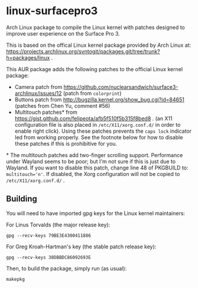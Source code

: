 # linux-surfacepro3
Arch Linux package to compile the Linux kernel with patches designed to improve user experience on the Surface Pro 3.

This is based on the offical Linux kernel package provided by Arch Linux at: https://projects.archlinux.org/svntogit/packages.git/tree/trunk?h=packages/linux .

This AUR package adds the following patches to the official Linux kernel package:
 - Camera patch from https://github.com/nuclearsandwich/surface3-archlinux/issues/12 (patch from `colorprint`)
 - Buttons patch from http://bugzilla.kernel.org/show_bug.cgi?id=84651 (patches from Chen Yu, comment #56)
 - Multitouch patches* from https://gist.github.com/felipeota/afb5f510f5b315f8bed8 .
   (an X11 configuration file is also placed in `/etc/X11/xorg.conf.d/` in order to enable right click). Using these
   patches prevents the `caps lock` indicator led from working properly. See the footnote below for how to disable
   these patches if this is prohibitive for you.

\* The multitouch patches add two-finger scrolling support. Performance under Wayland seems to be poor; but I'm not sure if this
   is just due to Wayland. If you want to disable this patch, change line 48 of PKGBUILD to: `multitouch='n'`. If disabled, the Xorg
   configuration will not be copied to `/etc/X11/xorg.conf.d/` .

## Building

You will need to have imported gpg keys for the Linux kernel maintainers:

For Linus Torvalds (the major release key):

	gpg --recv-keys 79BE3E4300411886

For Greg Kroah-Hartman's key (the stable patch release key):

	gpg --recv-keys 38DBBDC86092693E 

Then, to build the package, simply run (as usual):

	makepkg

